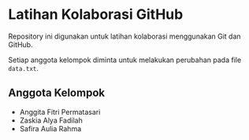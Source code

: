 # Latihan Kolaborasi GitHub

Repository ini digunakan untuk latihan kolaborasi
menggunakan Git dan GitHub.

Setiap anggota kelompok diminta untuk melakukan
perubahan pada file `data.txt`.

## Anggota Kelompok
- Anggita Fitri Permatasari
- Zaskia Alya Fadilah
- Safira Aulia Rahma
